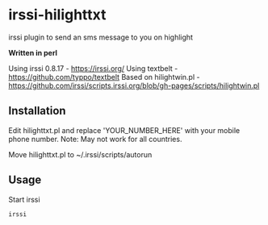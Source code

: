irssi-hilighttxt
================

irssi plugin to send an sms message to you on highlight

**Written in perl**

Using irssi 0.8.17 - https://irssi.org/
Using textbelt - https://github.com/typpo/textbelt
Based on hilightwin.pl - https://github.com/irssi/scripts.irssi.org/blob/gh-pages/scripts/hilightwin.pl

## Installation

Edit hilighttxt.pl and replace 'YOUR_NUMBER_HERE' with your mobile phone number. Note: May not work for all countries.

Move hilighttxt.pl to ~/.irssi/scripts/autorun

## Usage

Start irssi

	irssi